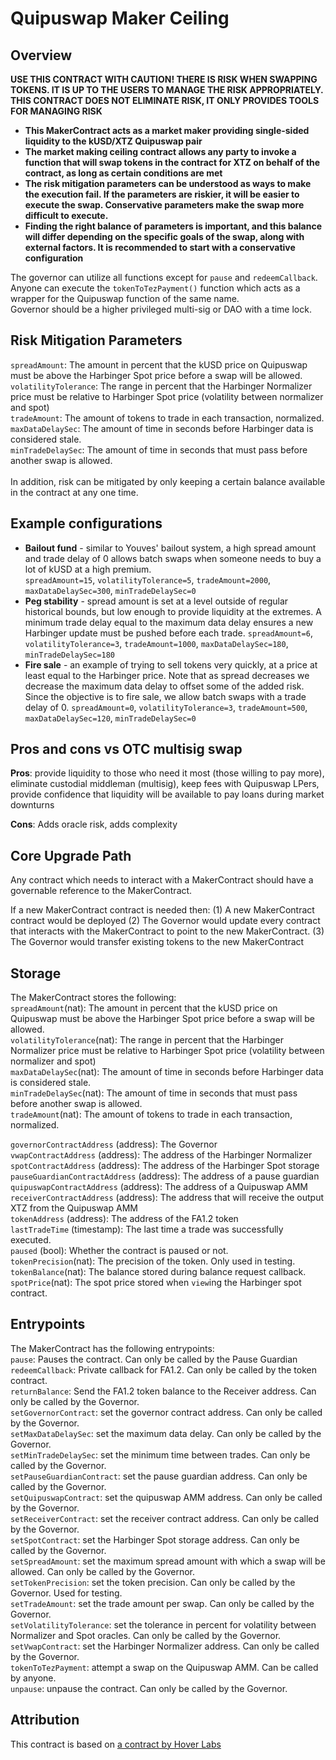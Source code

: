 # Quipuswap Maker Ceiling

## Overview

**USE THIS CONTRACT WITH CAUTION! THERE IS RISK WHEN SWAPPING TOKENS. IT IS UP TO THE USERS TO MANAGE THE RISK APPROPRIATELY. THIS CONTRACT DOES NOT ELIMINATE RISK, IT ONLY PROVIDES TOOLS FOR MANAGING RISK**

* **This MakerContract acts as a market maker providing single-sided liquidity to the kUSD/XTZ Quipuswap pair**
* **The market making ceiling contract allows any party to invoke a function that will swap tokens in the contract for XTZ on behalf of the contract, as long as certain conditions are met**
* **The risk mitigation parameters can be understood as ways to make the execution fail. If the parameters are riskier, it will be easier to execute the swap. Conservative parameters make the swap more difficult to execute.**
* **Finding the right balance of parameters is important, and this balance will differ depending on the specific goals of the swap, along with external factors. It is recommended to start with a conservative configuration**

The governor can utilize all functions except for `pause` and `redeemCallback`. Anyone can execute the `tokenToTezPayment()` function which acts as a wrapper for the Quipuswap function of the same name.<br>
Governor should be a higher privileged multi-sig or DAO with a time lock.

## Risk Mitigation Parameters

`spreadAmount`: The amount in percent that the kUSD price on Quipuswap must be above the Harbinger Spot price before a swap will be allowed.<br>
`volatilityTolerance`: The range in percent that the Harbinger Normalizer price must be relative to Harbinger Spot price (volatility between normalizer and spot)<br>
`tradeAmount`: The amount of tokens to trade in each transaction, normalized.<br>
`maxDataDelaySec`: The amount of time in seconds before Harbinger data is considered stale.<br>
`minTradeDelaySec`: The amount of time in seconds that must pass before another swap is allowed.<br><br>
In addition, risk can be mitigated by only keeping a certain balance available in the contract at any one time.


## Example configurations
* **Bailout fund** - similar to Youves' bailout system, a high spread amount and trade delay of 0 allows batch swaps when someone needs to buy a lot of kUSD at a high premium.<br>
 `spreadAmount=15`, `volatilityTolerance=5`, `tradeAmount=2000`, `maxDataDelaySec=300`, `minTradeDelaySec=0`
* **Peg stability** - spread amount is set at a level outside of regular historical bounds, but low enough to provide liquidity at the extremes. A minimum trade delay equal to the maximum data delay ensures a new Harbinger update must be pushed before each trade.
 `spreadAmount=6`, `volatilityTolerance=3`, `tradeAmount=1000`, `maxDataDelaySec=180`, `minTradeDelaySec=180`
* **Fire sale** - an example of trying to sell tokens very quickly, at a price at least equal to the Harbinger price. Note that as spread decreases we decrease the maximum data delay to offset some of the added risk. Since the objective is to fire sale, we allow batch swaps with a trade delay of 0.
 `spreadAmount=0`, `volatilityTolerance=3`, `tradeAmount=500`, `maxDataDelaySec=120`, `minTradeDelaySec=0`
 
## Pros and cons vs OTC multisig swap
**Pros**: provide liquidity to those who need it most (those willing to pay more), eliminate custodial middleman (multisig), keep fees with Quipuswap LPers, provide confidence that liquidity will be available to pay loans during market downturns

**Cons**: Adds oracle risk, adds complexity

## Core Upgrade Path

Any contract which needs to interact with a MakerContract should have a governable reference to the MakerContract.

If a new MakerContract contract is needed then: (1) A new MakerContract contract would be deployed (2) The Governor would update every contract that interacts with the MakerContract to point to the new MakerContract. (3) The Governor would transfer existing tokens to the new MakerContract

## Storage
The MakerContract stores the following:<br>
`spreadAmount`(nat): The amount in percent that the kUSD price on Quipuswap must be above the Harbinger Spot price before a swap will be allowed.<br>
`volatilityTolerance`(nat): The range in percent that the Harbinger Normalizer price must be relative to Harbinger Spot price (volatility between normalizer and spot)<br>
`maxDataDelaySec`(nat): The amount of time in seconds before Harbinger data is considered stale.<br>
`minTradeDelaySec`(nat): The amount of time in seconds that must pass before another swap is allowed.<br>
`tradeAmount`(nat): The amount of tokens to trade in each transaction, normalized.<br>

`governorContractAddress` (address): The Governor<br>
`vwapContractAddress` (address): The address of the Harbinger Normalizer<br>
`spotContractAddress` (address): The address of the Harbinger Spot storage<br>
`pauseGuardianContractAddress` (address): The address of a pause guardian<br>
`quipuswapContractAddress` (address): The address of a Quipuswap AMM<br>
`receiverContractAddress` (address): The address that will receive the output XTZ from the Quipuswap AMM<br>
`tokenAddress` (address): The address of the FA1.2 token<br>
`lastTradeTime` (timestamp): The last time a trade was successfully executed.<br>
`paused` (bool): Whether the contract is paused or not.<br>
`tokenPrecision`(nat): The precision of the token. Only used in testing.<br>
`tokenBalance`(nat): The balance stored during balance request callback.<br>
`spotPrice`(nat): The spot price stored when `view`ing the Harbinger spot contract.<br>

## Entrypoints

The MakerContract has the following entrypoints:<br>
`pause`: Pauses the contract. Can only be called by the Pause Guardian<br>
`redeemCallback`: Private callback for FA1.2. Can only be called by the token contract.<br>
`returnBalance`: Send the FA1.2 token balance to the Receiver address. Can only be called by the Governor.<br>
`setGovernorContract`: set the governor contract address. Can only be called by the Governor.<br>
`setMaxDataDelaySec`: set the maximum data delay. Can only be called by the Governor.<br>
`setMinTradeDelaySec`: set the minimum time between trades. Can only be called by the Governor.<br>
`setPauseGuardianContract`: set the pause guardian address. Can only be called by the Governor.<br>
`setQuipuswapContract`: set the quipuswap AMM address. Can only be called by the Governor.<br>
`setReceiverContract`: set the receiver contract address. Can only be called by the Governor.<br>
`setSpotContract`: set the Harbinger Spot storage address. Can only be called by the Governor.<br>
`setSpreadAmount`: set the maximum spread amount with which a swap will be allowed. Can only be called by the Governor.<br>
`setTokenPrecision`: set the token precision. Can only be called by the Governor. Used for testing.<br>
`setTradeAmount`: set the trade amount per swap. Can only be called by the Governor.<br>
`setVolatilityTolerance`: set the tolerance in percent for volatility between Normalizer and Spot oracles. Can only be called by the Governor.<br>
`setVwapContract`: set the Harbinger Normalizer address. Can only be called by the Governor.<br>
`tokenToTezPayment`: attempt a swap on the Quipuswap AMM. Can be called by anyone.<br>
`unpause`: unpause the contract. Can only be called by the Governor.<br>

## Attribution

This contract is based on [a contract by Hover Labs](https://github.com/Hover-Labs/kolibri-contracts/blob/keefertaylor/quipu-proxy/smart_contracts/quipuswap-proxy.py)
